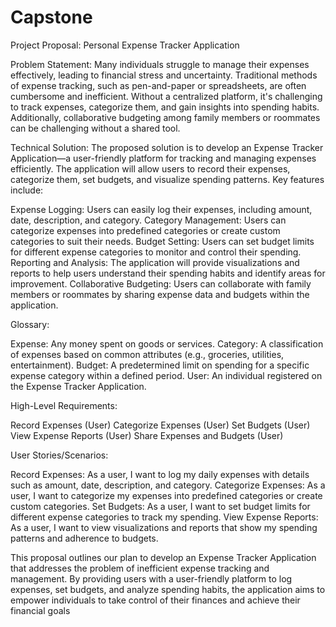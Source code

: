 # Capstone

Project Proposal: Personal Expense Tracker Application

Problem Statement:
Many individuals struggle to manage their expenses effectively, leading to financial stress and uncertainty. Traditional methods of expense tracking, such as pen-and-paper or spreadsheets, are often cumbersome and inefficient. Without a centralized platform, it's challenging to track expenses, categorize them, and gain insights into spending habits. Additionally, collaborative budgeting among family members or roommates can be challenging without a shared tool.

Technical Solution:
The proposed solution is to develop an Expense Tracker Application—a user-friendly platform for tracking and managing expenses efficiently. The application will allow users to record their expenses, categorize them, set budgets, and visualize spending patterns. Key features include:

Expense Logging: Users can easily log their expenses, including amount, date, description, and category.
Category Management: Users can categorize expenses into predefined categories or create custom categories to suit their needs.
Budget Setting: Users can set budget limits for different expense categories to monitor and control their spending.
Reporting and Analysis: The application will provide visualizations and reports to help users understand their spending habits and identify areas for improvement.
Collaborative Budgeting: Users can collaborate with family members or roommates by sharing expense data and budgets within the application.


Glossary:

Expense: Any money spent on goods or services.
Category: A classification of expenses based on common attributes (e.g., groceries, utilities, entertainment).
Budget: A predetermined limit on spending for a specific expense category within a defined period.
User: An individual registered on the Expense Tracker Application.


High-Level Requirements:

Record Expenses (User)
Categorize Expenses (User)
Set Budgets (User)
View Expense Reports (User)
Share Expenses and Budgets (User)


User Stories/Scenarios:

Record Expenses:
As a user, I want to log my daily expenses with details such as amount, date, description, and category.
Categorize Expenses:
As a user, I want to categorize my expenses into predefined categories or create custom categories.
Set Budgets:
As a user, I want to set budget limits for different expense categories to track my spending.
View Expense Reports:
As a user, I want to view visualizations and reports that show my spending patterns and adherence to budgets.


This proposal outlines our plan to develop an Expense Tracker Application that addresses the problem of inefficient expense tracking and management. By providing users with a user-friendly platform to log expenses, set budgets, and analyze spending habits, the application aims to empower individuals to take control of their finances and achieve their financial goals
